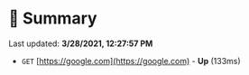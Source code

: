 # 📖 Summary
Last updated: **3/28/2021, 12:27:57 PM**

- `GET` [https://google.com](https://google.com) - **Up** (133ms)
